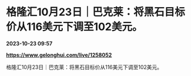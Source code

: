 # 格隆汇10月23日｜巴克莱：将黑石目标价从116美元下调至102美元。

**2023-10-23 09:57**

**https://www.gelonghui.com/live/1258052**

格隆汇10月23日｜巴克莱：将黑石目标价从116美元下调至102美元。